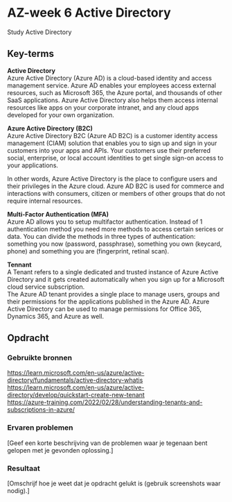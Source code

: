 # AZ-week 6 Active Directory 
Study Active Directory

## Key-terms
**Active Directory**  
Azure Active Directory (Azure AD) is a cloud-based identity and access management service. Azure AD enables your employees access external resources, such as Microsoft 365, the Azure portal, and thousands of other SaaS applications. Azure Active Directory also helps them access internal resources like apps on your corporate intranet, and any cloud apps developed for your own organization.  

**Azure Active Directory (B2C)**  
Azure Active Directory B2C (Azure AD B2C) is a customer identity access management (CIAM) solution that enables you to sign up and sign in your customers into your apps and APIs. Your customers use their preferred social, enterprise, or local account identities to get single sign-on access to your applications.  

In other words, Azure Active Directory is the place to configure users and their privileges in the Azure cloud. Azure AD B2C is used for commerce and interactions with consumers, citizen or members of other groups that do not require internal resources.  

**Multi-Factor Authentication (MFA)**  
Azure AD allows you to setup multifactor authentication. Instead of 1 authentication method you need more methods to access certain serices or data. You can divide the methods in three types of authentication: something you now (password, passphrase), something you own (keycard, phone) and something you are (fingerprint, retinal scan).

**Tennant**  
A Tenant refers to a single dedicated and trusted instance of Azure Active Directory and it gets created automatically when you sign up for a Microsoft cloud service subscription.  
The Azure AD tenant provides a single place to manage users, groups and their permissions for the applications published in the Azure AD. Azure Active Directory can be used to manage permissions for Office 365, Dynamics 365, and Azure as well.  

## Opdracht
### Gebruikte bronnen
https://learn.microsoft.com/en-us/azure/active-directory/fundamentals/active-directory-whatis  
https://learn.microsoft.com/en-us/azure/active-directory/develop/quickstart-create-new-tenant  
https://azure-training.com/2022/02/28/understanding-tenants-and-subscriptions-in-azure/  

### Ervaren problemen
[Geef een korte beschrijving van de problemen waar je tegenaan bent gelopen met je gevonden oplossing.]

### Resultaat
[Omschrijf hoe je weet dat je opdracht gelukt is (gebruik screenshots waar nodig).]
